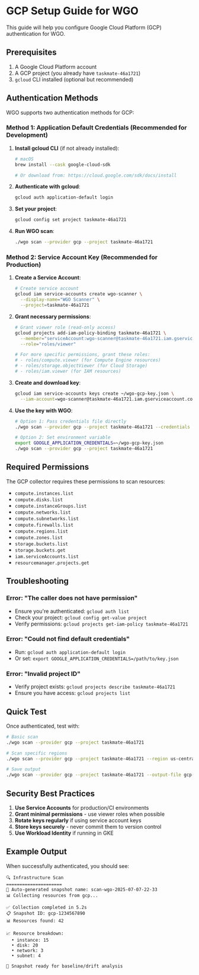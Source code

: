 # GCP Setup Guide for WGO

This guide will help you configure Google Cloud Platform (GCP) authentication for WGO.

## Prerequisites

1. A Google Cloud Platform account
2. A GCP project (you already have `taskmate-46a1721`)
3. `gcloud` CLI installed (optional but recommended)

## Authentication Methods

WGO supports two authentication methods for GCP:

### Method 1: Application Default Credentials (Recommended for Development)

1. **Install gcloud CLI** (if not already installed):
   ```bash
   # macOS
   brew install --cask google-cloud-sdk
   
   # Or download from: https://cloud.google.com/sdk/docs/install
   ```

2. **Authenticate with gcloud**:
   ```bash
   gcloud auth application-default login
   ```

3. **Set your project**:
   ```bash
   gcloud config set project taskmate-46a1721
   ```

4. **Run WGO scan**:
   ```bash
   ./wgo scan --provider gcp --project taskmate-46a1721
   ```

### Method 2: Service Account Key (Recommended for Production)

1. **Create a Service Account**:
   ```bash
   # Create service account
   gcloud iam service-accounts create wgo-scanner \
     --display-name="WGO Scanner" \
     --project=taskmate-46a1721
   ```

2. **Grant necessary permissions**:
   ```bash
   # Grant viewer role (read-only access)
   gcloud projects add-iam-policy-binding taskmate-46a1721 \
     --member="serviceAccount:wgo-scanner@taskmate-46a1721.iam.gserviceaccount.com" \
     --role="roles/viewer"
   
   # For more specific permissions, grant these roles:
   # - roles/compute.viewer (for Compute Engine resources)
   # - roles/storage.objectViewer (for Cloud Storage)
   # - roles/iam.viewer (for IAM resources)
   ```

3. **Create and download key**:
   ```bash
   gcloud iam service-accounts keys create ~/wgo-gcp-key.json \
     --iam-account=wgo-scanner@taskmate-46a1721.iam.gserviceaccount.com
   ```

4. **Use the key with WGO**:
   ```bash
   # Option 1: Pass credentials file directly
   ./wgo scan --provider gcp --project taskmate-46a1721 --credentials ~/wgo-gcp-key.json
   
   # Option 2: Set environment variable
   export GOOGLE_APPLICATION_CREDENTIALS=~/wgo-gcp-key.json
   ./wgo scan --provider gcp --project taskmate-46a1721
   ```

## Required Permissions

The GCP collector requires these permissions to scan resources:

- `compute.instances.list`
- `compute.disks.list`
- `compute.instanceGroups.list`
- `compute.networks.list`
- `compute.subnetworks.list`
- `compute.firewalls.list`
- `compute.regions.list`
- `compute.zones.list`
- `storage.buckets.list`
- `storage.buckets.get`
- `iam.serviceAccounts.list`
- `resourcemanager.projects.get`

## Troubleshooting

### Error: "The caller does not have permission"
- Ensure you're authenticated: `gcloud auth list`
- Check your project: `gcloud config get-value project`
- Verify permissions: `gcloud projects get-iam-policy taskmate-46a1721`

### Error: "Could not find default credentials"
- Run: `gcloud auth application-default login`
- Or set: `export GOOGLE_APPLICATION_CREDENTIALS=/path/to/key.json`

### Error: "Invalid project ID"
- Verify project exists: `gcloud projects describe taskmate-46a1721`
- Ensure you have access: `gcloud projects list`

## Quick Test

Once authenticated, test with:

```bash
# Basic scan
./wgo scan --provider gcp --project taskmate-46a1721

# Scan specific regions
./wgo scan --provider gcp --project taskmate-46a1721 --region us-central1,us-east1

# Save output
./wgo scan --provider gcp --project taskmate-46a1721 --output-file gcp-snapshot.json
```

## Security Best Practices

1. **Use Service Accounts** for production/CI environments
2. **Grant minimal permissions** - use viewer roles when possible
3. **Rotate keys regularly** if using service account keys
4. **Store keys securely** - never commit them to version control
5. **Use Workload Identity** if running in GKE

## Example Output

When successfully authenticated, you should see:

```
🔍 Infrastructure Scan
=====================
📝 Auto-generated snapshot name: scan-wgo-2025-07-07-22-33
📊 Collecting resources from gcp...

✅ Collection completed in 5.2s
📋 Snapshot ID: gcp-1234567890
📊 Resources found: 42

📈 Resource breakdown:
  • instance: 15
  • disk: 20
  • network: 3
  • subnet: 4

💾 Snapshot ready for baseline/drift analysis
```